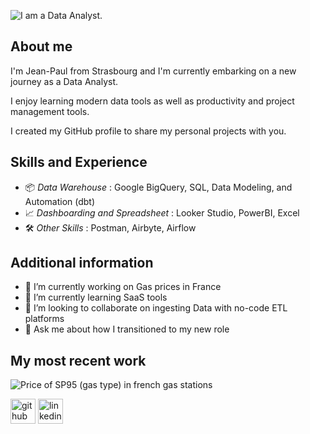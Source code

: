 ![I am a Data Analyst.](https://github.com/jphnh/assets/blob/main/banner.png?raw=true)

## About me

I'm Jean-Paul from Strasbourg and I'm currently embarking on a new journey as a Data Analyst. 

I enjoy learning modern data tools as well as productivity and project management tools.

I created my GitHub profile to share my personal projects with you.

## Skills and Experience

- 📦 *Data Warehouse* : Google BigQuery, SQL, Data Modeling, and Automation (dbt)
- 📈 *Dashboarding and Spreadsheet* : Looker Studio, PowerBI, Excel
- 🛠️ *Other Skills* : Postman, Airbyte, Airflow

## Additional information

- 🔭 I’m currently working on Gas prices in France 
- 🌱 I’m currently learning SaaS tools 
- 👯 I’m looking to collaborate on ingesting Data with no-code ETL platforms 
- 💬 Ask me about how I transitioned to my new role 

## My most recent work

![Price of SP95 (gas type) in french gas stations](https://github.com/jphnh/assets/blob/main/project_sp95.jpeg)

[<img src='https://cdn.jsdelivr.net/npm/simple-icons@3.0.1/icons/github.svg' alt='github' height='40'>](https://github.com/jphnh)  [<img src='https://cdn.jsdelivr.net/npm/simple-icons@3.0.1/icons/linkedin.svg' alt='linkedin' height='40'>](https://www.linkedin.com/in/jeanpaulhuynh/)  
